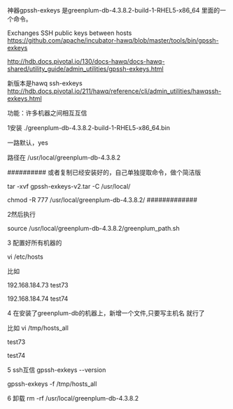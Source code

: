 神器gpssh-exkeys
是greenplum-db-4.3.8.2-build-1-RHEL5-x86_64 里面的一个命令。

Exchanges SSH public keys between hosts
https://github.com/apache/incubator-hawq/blob/master/tools/bin/gpssh-exkeys

http://hdb.docs.pivotal.io/130/docs-hawq/docs-hawq-shared/utility_guide/admin_utilities/gpssh-exkeys.html

新版本是hawq ssh-exkeys
http://hdb.docs.pivotal.io/211/hawq/reference/cli/admin_utilities/hawqssh-exkeys.html



功能：许多机器之间相互互信


1安装
./greenplum-db-4.3.8.2-build-1-RHEL5-x86_64.bin 

一路默认，yes

路径在 /usr/local/greenplum-db-4.3.8.2

##########
或者复制已经安装好的，自己单独提取命令，做个简洁版

tar -xvf gpssh-exkeys-v2.tar -C /usr/local/

chmod -R 777 /usr/local/greenplum-db-4.3.8.2/
#############

2然后执行

source /usr/local/greenplum-db-4.3.8.2/greenplum_path.sh

3 配置好所有机器的

vi /etc/hosts

比如 

192.168.184.73  test73

192.168.184.74  test74

4 在安装了greenplum-db的机器上，新增一个文件,只要写主机名 就行了

比如 vi /tmp/hosts_all

test73

test74

5 ssh互信
gpssh-exkeys --version

 gpssh-exkeys -f /tmp/hosts_all

6 卸载
 rm -rf /usr/local/greenplum-db-4.3.8.2
